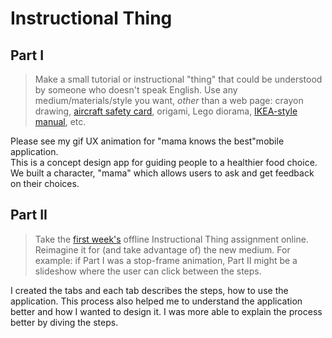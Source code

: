 # Instructional Thing

## Part I

> Make a small tutorial or instructional "thing" that could be understood by someone who doesn't speak English. Use any medium/materials/style you want, *other* than a web page: crayon drawing, [aircraft safety card](https://www.google.com/search?q=aircraft+safety+card&tbm=isch), origami, Lego diorama, [IKEA-style manual](http://www.ikea.com/ms/en_US/customer_service/assembly_instructions.html), etc.

Please see my gif UX animation for "mama knows the best"mobile application.  
This is a concept design app for guiding people to a healthier food choice. 
We built a character, "mama" which allows users to ask and get feedback on their choices.
 


## Part II

> Take the [first week's](https://github.com/bfl-itp/syllabus/blob/master/schedule.md#sep-4) offline Instructional Thing assignment online. Reimagine it for (and take advantage of) the new medium. For example: if Part I was a stop-frame animation, Part II might be a slideshow where the user can click between the steps.

I created the tabs and each tab describes the steps, how to use the application. 
This process also helped me to understand the application better and how I wanted to design it. 
I was more able to explain the process better by diving the steps. 

